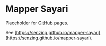 # Mapper Sayari

Placeholder for [GitHub pages](https://pages.github.com/).

See [https://senzing.github.io/mapper-sayari](https://senzing.github.io/mapper-sayari).
